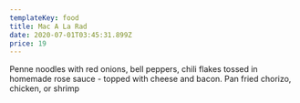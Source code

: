 ```yaml
---
templateKey: food
title: Mac A La Rad
date: 2020-07-01T03:45:31.899Z
price: 19
---
```


Penne noodles with red onions, bell peppers, chili flakes tossed in homemade rose sauce - topped with cheese and bacon. Pan fried chorizo, chicken, or shrimp
